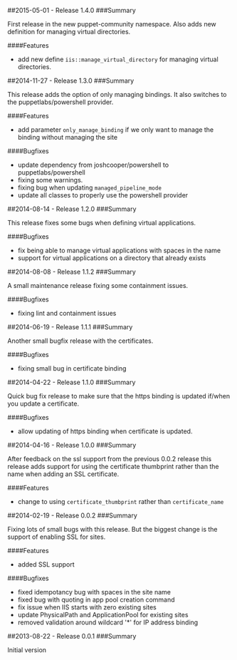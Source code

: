 ##2015-05-01 - Release 1.4.0
###Summary

  First release in the new puppet-community namespace. Also adds new definition for managing virtual directories.

####Features
- add new define `iis::manage_virtual_directory` for managing virtual directories.

##2014-11-27 - Release 1.3.0
###Summary

  This release adds the option of only managing bindings. It also switches to the puppetlabs/powershell provider.

####Features
- add parameter `only_manage_binding` if we only want to manage the binding without managing the site

####Bugfixes
- update dependency from joshcooper/powershell to puppetlabs/powershell
- fixing some warnings.
- fixing bug when updating `managed_pipeline_mode`
- update all classes to properly use the powershell provider

##2014-08-14 - Release 1.2.0 
###Summary

  This release fixes some bugs when defining virtual applications.

####Bugfixes
- fix being able to manage virtual applications with spaces in the name
- support for virtual applications on a directory that already exists
 
##2014-08-08 - Release 1.1.2
###Summary

  A small maintenance release fixing some containment issues.

####Bugfixes
- fixing lint and containment issues

##2014-06-19 - Release 1.1.1
###Summary

  Another small bugfix release with the certificates.

####Bugfixes
- fixing small bug in certificate binding

##2014-04-22 - Release 1.1.0
###Summary

  Quick bug fix release to make sure that the https binding is updated if/when you update a certificate.

####Bugfixes
- allow updating of https binding when certificate is updated.

##2014-04-16 - Release 1.0.0
###Summary

   After feedback on the ssl support from the previous 0.0.2 release this release adds support for using the certificate thumbprint rather than the name when adding an SSL certificate.

####Features
- change to using `certificate_thumbprint` rather than `certificate_name`

##2014-02-19 - Release 0.0.2
###Summary
   
   Fixing lots of small bugs with this release. But the biggest change is the support of enabling SSL for sites.

####Features
- added SSL support

####Bugfixes
- fixed idempotancy bug with spaces in the site name
- fixed bug with quoting in app pool creation command
- fix issue when IIS starts with zero existing sites
- update PhysicalPath and ApplicationPool for existing sites
- removed validation around wildcard '*' for IP address binding 

##2013-08-22 - Release 0.0.1
###Summary
  
   Initial version